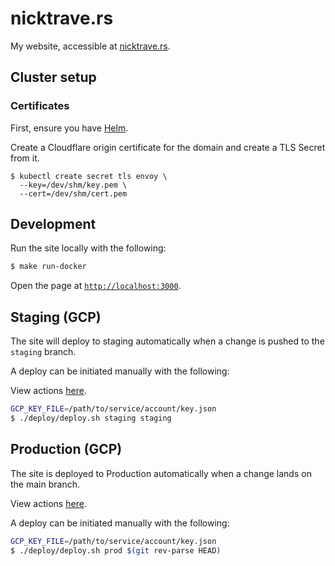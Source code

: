 # nicktrave.rs

My website, accessible at [nicktrave.rs](https://nicktrave.rs).

## Cluster setup

### Certificates

First, ensure you have [Helm](https://helm.sh).

Create a Cloudflare origin certificate for the domain and create a TLS Secret
from it.

```
$ kubectl create secret tls envoy \
  --key=/dev/shm/key.pem \
  --cert=/dev/shm/cert.pem
```

## Development

Run the site locally with the following:

```bash
$ make run-docker
```

Open the page at [`http://localhost:3000`](http://localhost:3000).

## Staging (GCP)

The site will deploy to staging automatically when a change is pushed to the
`staging` branch.

A deploy can be initiated manually with the following:

View actions [here](https://github.com/nicktrav/blog/actions?query=workflow%3A%22Staging+release%22).

```bash
GCP_KEY_FILE=/path/to/service/account/key.json
$ ./deploy/deploy.sh staging staging
```

## Production (GCP)

The site is deployed to Production automatically when a change lands on the
main branch.

View actions [here](https://github.com/nicktrav/blog/actions?query=workflow%3A%22Production+release%22).

A deploy can be initiated manually with the following:

```bash
GCP_KEY_FILE=/path/to/service/account/key.json
$ ./deploy/deploy.sh prod $(git rev-parse HEAD)
```
